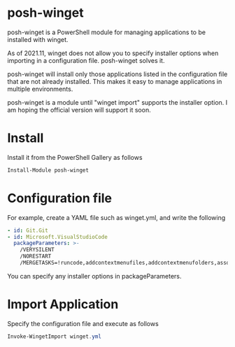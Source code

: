 # posh-winget

posh-winget is a PowerShell module for managing applications to be installed with winget.

As of 2021.11, winget does not allow you to specify installer options when importing in a configuration file. posh-winget solves it.

posh-winget will install only those applications listed in the configuration file that are not already installed. This makes it easy to manage applications in multiple environments.

posh-winget is a module until "winget import" supports the installer option. I am hoping the official version will support it soon.

# Install

Install it from the PowerShell Gallery as follows

```powershell
Install-Module posh-winget
```

# Configuration file

For example, create a YAML file such as winget.yml, and write the following

```yml
- id: Git.Git
- id: Microsoft.VisualStudioCode
  packageParameters: >-
    /VERYSILENT
    /NORESTART
    /MERGETASKS=!runcode,addcontextmenufiles,addcontextmenufolders,associatewithfiles,addtopath
```

You can specify any installer options in packageParameters.

# Import Application

Specify the configuration file and execute as follows

```powershell
Invoke-WingetImport winget.yml
```
